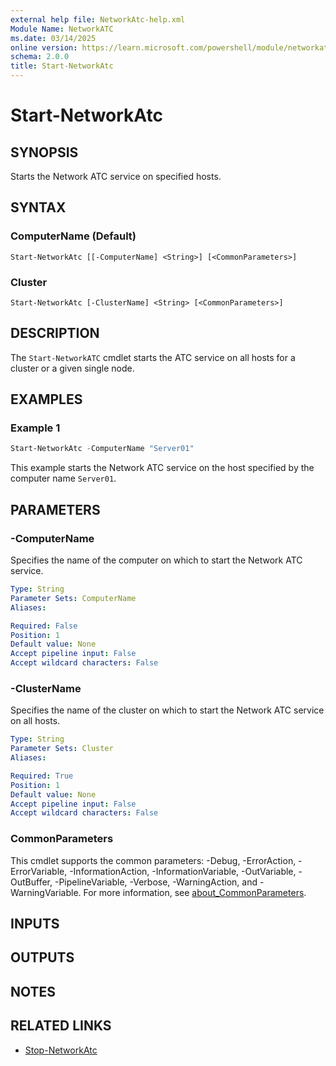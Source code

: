 ```yaml
---
external help file: NetworkAtc-help.xml
Module Name: NetworkATC
ms.date: 03/14/2025
online version: https://learn.microsoft.com/powershell/module/networkatc/start-networkatc?view=windowsserver2025-ps&wt.mc_id=ps-gethelp
schema: 2.0.0
title: Start-NetworkAtc
---
```


# Start-NetworkAtc

## SYNOPSIS
Starts the Network ATC service on specified hosts.

## SYNTAX

### ComputerName (Default)

```
Start-NetworkAtc [[-ComputerName] <String>] [<CommonParameters>]
```

### Cluster

```
Start-NetworkAtc [-ClusterName] <String> [<CommonParameters>]
```

## DESCRIPTION

The `Start-NetworkATC` cmdlet starts the ATC service on all hosts for a cluster
or a given single node.

## EXAMPLES

### Example 1

```powershell
Start-NetworkAtc -ComputerName "Server01"
```

This example starts the Network ATC service on the host specified by the computer name `Server01`.

## PARAMETERS

### -ComputerName

Specifies the name of the computer on which to start the Network ATC service.

```yaml
Type: String
Parameter Sets: ComputerName
Aliases:

Required: False
Position: 1
Default value: None
Accept pipeline input: False
Accept wildcard characters: False
```

### -ClusterName

Specifies the name of the cluster on which to start the Network ATC service on all hosts.

```yaml
Type: String
Parameter Sets: Cluster
Aliases:

Required: True
Position: 1
Default value: None
Accept pipeline input: False
Accept wildcard characters: False
```

### CommonParameters

This cmdlet supports the common parameters: -Debug, -ErrorAction,
-ErrorVariable, -InformationAction, -InformationVariable, -OutVariable,
-OutBuffer, -PipelineVariable, -Verbose, -WarningAction, and -WarningVariable.
For more information, see
[about_CommonParameters](/powershell/module/microsoft.powershell.core/about/about_commonparameters).

## INPUTS

## OUTPUTS

## NOTES

## RELATED LINKS

- [Stop-NetworkAtc](Stop-NetworkAtc.md)
